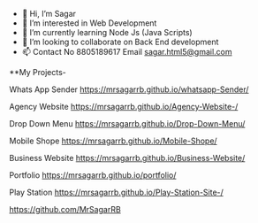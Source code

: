 - 👋 Hi, I’m Sagar
- 👀 I’m interested in Web Development
- 🌱 I’m currently learning Node Js (Java Scripts)
- 💞️ I’m looking to collaborate on Back End development
- 📫 Contact No 8805189617 Email sagar.html5@gmail.com


**My Projects- 

Whats App Sender   https://mrsagarrb.github.io/whatsapp-Sender/

Agency Website 	   https://mrsagarrb.github.io/Agency-Website-/

Drop Down Menu 	   https://mrsagarrb.github.io/Drop-Down-Menu/

Mobile Shope  	   https://mrsagarrb.github.io/Mobile-Shope/

Business Website   https://mrsagarrb.github.io/Business-Website/

Portfolio          https://mrsagarrb.github.io/portfolio/

Play Station       https://mrsagarrb.github.io/Play-Station-Site-/ 



https://github.com/MrSagarRB









<!---
MrSagarRB/MrSagarRB is a ✨ special ✨ repository because its `README.md` (this file) appears on your GitHub profile.
You can click the Preview link to take a look at your changes.
--->
